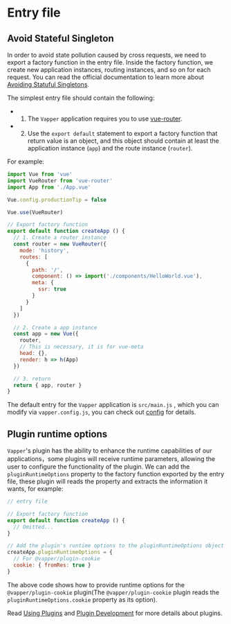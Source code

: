 # Entry file

## Avoid Stateful Singleton

In order to avoid state pollution caused by cross requests, we need to export a factory function in the entry file. Inside the factory function, we create new application instances, routing instances, and so on for each request. You can read the official documentation to learn more about [Avoiding Statuful Singletons](https://ssr.vuejs.org/guide/structure.html#avoid-stateful-singletons).

The simplest entry file should contain the following:

- 1. The `Vapper` application requires you to use [vue-router](https://router.vuejs.org/).
- 2. Use the `export default` statement to export a factory function that return value is an object, and this object should contain at least the application instance (`app`) and the route instance (`router`).

For example:

```js
import Vue from 'vue'
import VueRouter from 'vue-router'
import App from './App.vue'

Vue.config.productionTip = false

Vue.use(VueRouter)

// Export factory function
export default function createApp () {
  // 1. Create a router instance
  const router = new VueRouter({
    mode: 'history',
    routes: [
      {
        path: '/',
        component: () => import('./components/HelloWorld.vue'),
        meta: {
          ssr: true
        }
      }
    ]
  })

  // 2. Create a app instance
  const app = new Vue({
    router,
    // This is necessary, it is for vue-meta
    head: {},
    render: h => h(App)
  })

  // 3. return
  return { app, router }
}
```

The default entry for the `Vapper` application is `src/main.js` , which you can modify via `vapper.config.js`, you can check out [config](/config.html) for details.

## Plugin runtime options

`Vapper`'s plugin has the ability to enhance the runtime capabilities of our applications，some plugins will receive runtime parameters, allowing the user to configure the functionality of the plugin. We can add the `pluginRuntimeOptions` property to the factory function exported by the entry file, these plugin will reads the property and extracts the information it wants, for example:

```js {8-12}
// entry file

// Export factory function
export default function createApp () {
  // Omitted...
}

// Add the plugin's runtime options to the pluginRuntimeOptions object
createApp.pluginRuntimeOptions = {
  // For @vapper/plugin-cookie
  cookie: { fromRes: true }
}
```

The above code shows how to provide runtime options for the `@vapper/plugin-cookie` plugin(The `@vapper/plugin-cookie` plugin reads the `pluginRuntimeOptions.cookie` property as its option).

Read [Using Plugins](/using-plugin.html#intro) and [Plugin Development](/write-plugin.html) for more details about plugins.

